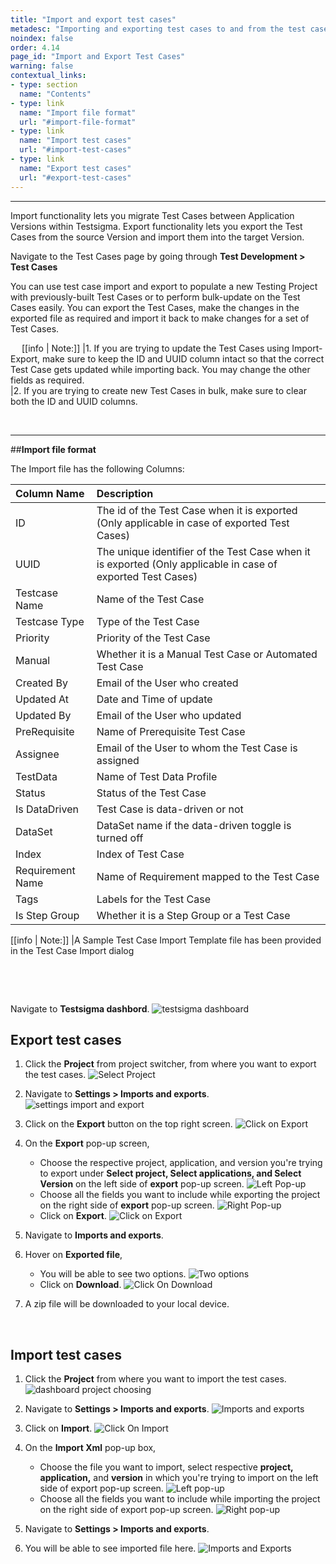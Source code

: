 ```yaml
---
title: "Import and export test cases"
metadesc: "Importing and exporting test cases to and from the test cases list"
noindex: false
order: 4.14
page_id: "Import and Export Test Cases"
warning: false
contextual_links:
- type: section
  name: "Contents"
- type: link
  name: "Import file format"
  url: "#import-file-format"
- type: link
  name: "Import test cases"
  url: "#import-test-cases"
- type: link
  name: "Export test cases"
  url: "#export-test-cases"
---
```


---

Import functionality lets you migrate Test Cases between Application Versions within Testsigma. Export functionality lets you export the Test Cases from the source Version and import them into the target Version.

Navigate to the Test Cases page by going through **Test Development > Test Cases**

You can use test case import and export to populate a new Testing Project with previously-built Test Cases or to perform bulk-update on the Test Cases easily. You can export the Test Cases, make the changes in the exported file as required and import it back to make changes for a set of Test Cases.

&emsp;
[[info | Note:]]
|1. If you are trying to update the Test Cases using Import-Export, make sure to keep the ID and UUID column intact so that the correct Test Case gets updated while importing back. You may change the other fields as required.<br>
|2. If you are trying to create new Test Cases in bulk, make sure to clear both the ID and UUID columns.

&emsp;

---
##**Import file format**

The Import file has the following Columns:

| Column Name | Description |
| :----------- |:----------- |
| ID | The id of the Test Case when it is exported (Only applicable in case of exported Test Cases) |
| UUID | The unique identifier of the Test Case when it is exported (Only applicable in case of exported Test Cases) |
| Testcase Name | Name of the Test Case |
| Testcase Type | Type of the Test Case |
| Priority | Priority of the Test Case |
| Manual | Whether it is a Manual Test Case or Automated Test Case |
| Created By | Email of the User who created |
|Updated At | Date and Time of update    |
|Updated By | Email of the User who updated |
|PreRequisite | Name of Prerequisite Test Case |
|Assignee | Email of the User to whom the Test Case is assigned |
|TestData | Name of Test Data Profile |
|Status | Status of the Test Case |
|Is DataDriven | Test Case is data-driven or not |
|DataSet | DataSet name if the data-driven toggle is turned off |
|Index | Index of Test Case |
|Requirement Name | Name of Requirement mapped to the Test Case |
|Tags | Labels for the Test Case |
|Is Step Group | Whether it is a Step Group or a Test Case |

[[info | Note:]]
|A Sample Test Case Import Template file has been provided in the Test Case Import dialog

&emsp;

<br>

Navigate to **Testsigma dashbord**.
![testsigma dashboard](https://s3.amazonaws.com/static-docs.testsigma.com/new_images/projects/applications/TS_DB.png)

## **Export test cases**

1. Click the **Project** from project switcher, from where you want to export the test cases.
![Select Project](https://s3.amazonaws.com/static-docs.testsigma.com/new_images/projects/applications/Click_project.png)

2. Navigate to **Settings > Imports and exports**.
![settings import and export](https://s3.amazonaws.com/static-docs.testsigma.com/new_images/projects/applications/navigate_imports.png)

3. Click on the **Export** button on the top right screen.
![Click on Export](https://s3.amazonaws.com/static-docs.testsigma.com/new_images/projects/applications/clickon_exports.png)

4. On the **Export** pop-up screen, 
    - Choose the respective project, application, and version you're trying to export under **Select project, Select applications, and Select Version** on the left side of **export** pop-up screen. 
    ![Left Pop-up](https://s3.amazonaws.com/static-docs.testsigma.com/new_images/projects/applications/left_popup.png)
    - Choose all the fields you want to include while exporting the project on the right side of **export** pop-up screen.
    ![Right Pop-up](https://s3.amazonaws.com/static-docs.testsigma.com/new_images/projects/applications/right_popup.png)
    - Click on **Export**.
    ![Click on Export](https://s3.amazonaws.com/static-docs.testsigma.com/new_images/projects/applications/clickonexport.png)

7. Navigate to **Imports and exports**. 
8. Hover on **Exported file**,
    - You will be able to see two options.
    ![Two options](https://s3.amazonaws.com/static-docs.testsigma.com/new_images/projects/applications/two_options.png)
    - Click on **Download**.
    ![Click On Download](https://s3.amazonaws.com/static-docs.testsigma.com/new_images/projects/applications/Clickondownload.png)

8. A zip file will be downloaded to your local device.

<br>

## **Import test cases**

1. Click the **Project** from where you want to import the test cases.
![dashboard project choosing](https://s3.amazonaws.com/static-docs.testsigma.com/new_images/projects/applications/Click_project.png)

2. Navigate to **Settings > Imports and exports**.
![Imports and exports](https://s3.amazonaws.com/static-docs.testsigma.com/new_images/projects/applications/navigate_imports.png)

3. Click on **Import**.
![Click On Import](https://s3.amazonaws.com/static-docs.testsigma.com/new_images/projects/applications/Clickon_import.png) 

4. On the **Import Xml** pop-up box,
    - Choose the file you want to import, select respective **project, application,** and **version** in which you're trying to import on the left side of export pop-up screen.
    ![Left pop-up](https://s3.amazonaws.com/static-docs.testsigma.com/new_images/projects/applications/import_leftpopup.png)
    - Choose all the fields you want to include while importing the project on the right side of export pop-up screen.
    ![Right pop-up](https://s3.amazonaws.com/static-docs.testsigma.com/new_images/projects/applications/import_rightpopup.png)
5. Navigate to **Settings > Imports and exports**.
6. You will be able to see imported file here.
![Imports and Exports](https://s3.amazonaws.com/static-docs.testsigma.com/new_images/projects/applications/Fin_imports.png)